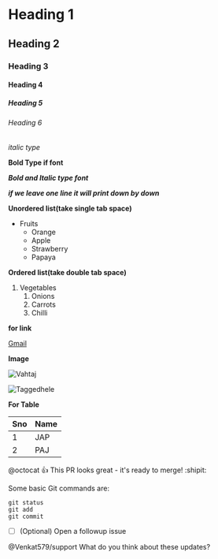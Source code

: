 # Heading 1
## Heading 2
### Heading 3
#### Heading 4
##### Heading 5
###### Heading 6
*italic type*

**Bold Type if font**

***Bold and Italic type font***

***if we leave one line it will print down by down***

**Unordered list(take single tab space)**

* Fruits
  * Orange
  * Apple
  * Strawberry
  * Papaya
 
 **Ordered list(take double tab space)**
 1. Vegetables
    1. Onions
    2. Carrots
    3. Chilli

**for link**

[Gmail](https://www.google.com/gmail/) 

**Image**

![Vahtaj](https://img.etimg.com/thumb/msid-74290037,width-1200,height-900,imgsize-214389,overlay-economictimes/photo.jpg)

![Taggedhele](https://akm-img-a-in.tosshub.com/indiatoday/images/story/202111/Allu_Arjun_Pushpa_trailer_Dece_1200x768.jpeg?4dTpH4sGreQi4ImOZVMHCUnZQ0Otc81C&size=770:433)

**For Table**

Sno|Name
---|---
1|JAP
2|PAJ

@octocat :+1: This PR looks great - it's ready to merge! :shipit:

Some basic Git commands are:
```
git status
git add
git commit
```

- [ ] \(Optional) Open a followup issue

@Venkat579/support What do you think about these updates?


